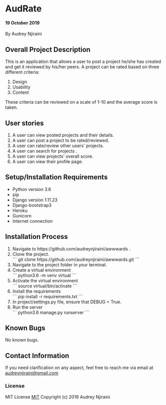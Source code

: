 # AudRate

#### 19 October 2019
By Audrey Njiraini

## Overall Project Description
This is an application that allows a user to post a project he/she has created and get it reviewed by his/her peers. A project can be rated based on three different criteria:
<ol>
    <li>Design</li>
    <li>Usability</li>
    <li>Content</li>
</ol>
These criteria can be reviewed on a scale of 1-10 and the average score is taken.

## User stories
<ol>
    <li>A user can view posted projects and their details.</li>
    <li>A user can post a project to be rated/reviewed. </li>
    <li>A user can rate/review other users' projects.</li>
    <li>A user can search for projects .</li>
    <li>A user can view projects' overall score.</li>
    <li>A user can view their profile page.</li>

</ol>


## Setup/Installation Requirements
* Python version 3.6
* pip
* Django version 1.11.23
* Django-bootstrap3
* Heroku
* Gunicorn
* Internet connection

## Installation Process
<ol>
    <li>Navigate to https://github.com/audreynjiraini/awwwards .</li>
    <li>Clone the project.</li>
    ``` git clone https://github.com/audreynjiraini/awwwards.git ```
    <li>Navigate to the project folder in your terminal.</li>
    <li>Create a virtual environment</li>
    ``` python3.6 -m venv virtual ```
    <li>Activate the virtual environment</li>
    ``` source virtual/bin/activate ```
    <li>Install the requirements</li>
    ``` pip install -r requirements.txt ```
    <li>In project/settings.py file, ensure that DEBUG = True.</li>
    <li>Run the server</li>
    ``` python3.6 manage.py runserver ```
</ol>

## Known Bugs
No known bugs.

## Contact Information
If you need clarification on any aspect, feel free to reach me via email at audreynjiraini@gmail.com

### License
MIT License [MIT](license.txt)
Copyright (c) 2019 Audrey Njiraini
